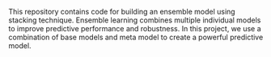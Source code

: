 This repository contains code for building an ensemble model using stacking technique. Ensemble learning combines multiple individual models to improve predictive performance and robustness. In this project, we use a combination of base models and meta model to create a powerful predictive model.
